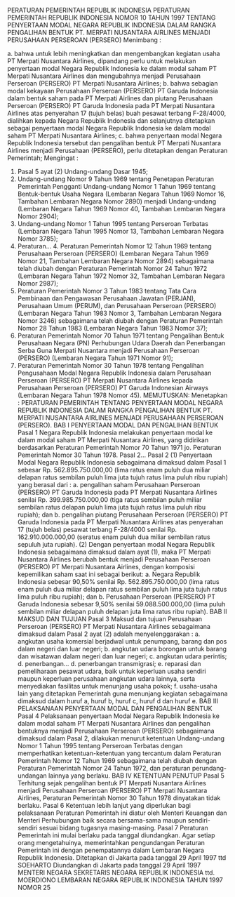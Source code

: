  PERATURAN PEMERINTAH REPUBLIK INDONESIA PERATURAN PEMERINTAH REPUBLIK INDONESIA NOMOR 10 TAHUN 1997 TENTANG PENYERTAAN MODAL NEGARA REPUBLIK INDONESIA DALAM RANGKA PENGALIHAN BENTUK PT. MERPATI NUSANTARA AIRLINES MENJADI PERUSAHAAN PERSEROAN (PERSERO)
Menimbang :

a. bahwa untuk lebih meningkatkan dan mengembangkan kegiatan usaha PT Merpati Nusantara Airlines, dipandang perlu untuk melakukan penyertaan modal Negara Republik Indonesia ke dalam modal saham PT Merpati Nusantara Airlines dan mengubahnya menjadi Perusahaan Perseroan (PERSERO) PT Merpati Nusantara Airlines;
b. bahwa sebagian modal kekayaan Perusahaan Perseroan (PERSERO) PT Garuda Indonesia dalam bentuk saham pada PT Merpati Airlines dan piutang Perusahaan Perseroan (PERSERO) PT Garuda Indonesia pada PT Merpati Nusantara Airlines atas penyerahan 17 (tujuh belas) buah pesawat terbang F-28/4000, dialihkan kepada Negara Republik Indonesia dan selanjutnya ditetapkan sebagai penyertaan modal Negara Republik Indonesia ke dalam modal saham PT Merpati Nusantara Airlines;
c. bahwa penyertaan modal Negara Republik Indonesia tersebut dan pengalihan bentuk PT Merpati Nusantara Airlines menjadi Perusahaan (PERSERO), perlu ditetapkan dengan Peraturan Pemerintah;
Mengingat :

1. Pasal 5 ayat (2) Undang-undang Dasar 1945;
2. Undang-undang Nomor 9 Tahun 1969 tentang Penetapan Peraturan Pemerintah Pengganti Undang-undang Nomor 1 Tahun 1969 tentang Bentuk-bentuk Usaha Negara (Lembaran Negara Tahun 1969 Nomor 16, Tambahan Lembaran Negara Nomor 2890) menjadi Undang-undang (Lembaran Negara Tahun 1969 Nomor 40, Tambahan Lembaran Negara Nomor 2904);
3. Undang-undang Nomor 1 Tahun 1995 tentang Perseroan Terbatas (Lembaran Negara Tahun 1995 Nomor 13, Tambahan Lembaran Negara Nomor 3785);
4. Peraturan… 4. Peraturan Pemerintah Nomor 12 Tahun 1969 tentang Perusahaan Perseroan (PERSERO) (Lembaran Negara Tahun 1969 Nomor 21, Tambahan Lembaran Negara Nomor 2894) sebagaimana telah diubah dengan Peraturan Pemerintah Nomor 24 Tahun 1972 (Lembaran Negara Tahun 1972 Nomor 32, Tambahan Lembaran Negara Nomor 2987);
5. Peraturan Pemerintah Nomor 3 Tahun 1983 tentang Tata Cara Pembinaan dan Pengawasan Perusahaan Jawatan (PERJAN), Perusahaan Umum (PERUM), dan Perusahaan Perseroan (PERSERO) (Lembaran Negara Tahun 1983 Nomor 3, Tambahan Lembaran Negara Nomor 3246) sebagaimana telah diubah dengan Peraturan Pemerintah Nomor 28 Tahun 1983 (Lembaran Negara Tahun 1983 Nomor 37);
6. Peraturan Pemerintah Nomor 70 Tahun 1971 tentang Pengalihan Bentuk Perusahaan Negara (PN) Perhubungan Udara Daerah dan Penerbangan Serba Guna Merpati Nusantara menjadi Perusahaan Perseroan (PERSERO) (Lembaran Negara Tahun 1971 Nomor 91);
7. Peraturan Pemerintah Nomor 30 Tahun 1978 tentang Pengalihan Pengusahaan Modal Negara Republik Indonesia dalam Perusahaan Perseroan (PERSERO) PT Merpati Nusantara Airlines kepada Perusahaan Perseroan (PERSERO) PT Garuda Indonesian Airways (Lembaran Negara Tahun 1978 Nomor 45).
MEMUTUSKAN:
 Menetapkan : PERATURAN PEMERINTAH TENTANG PENYERTAAN MODAL NEGARA REPUBLIK INDONESIA DALAM RANGKA PENGALIHAN BENTUK PT. MERPATI NUSANTARA AIRLINES MENJADI PERUSAHAAN PERSEROAN (PERSERO).
BAB I PENYERTAAN MODAL DAN PENGALIHAN BENTUK
Pasal 1
Negara Republik Indonesia melakukan penyertaan modal ke dalam modal saham PT Merpati Nusantara Airlines, yang didirikan berdasarkan Peraturan Pemerintah Nomor 70 Tahun 1971 jo. Peraturan Pemerintah Nomor 30 Tahun 1978. Pasal 2…
Pasal 2
(1) Penyertaan Modal Negara Republik Indonesia sebagaimana dimaksud dalam Pasal 1 sebesar Rp. 562.895.750.000,00 (lima ratus enam puluh dua miliar delapan ratus sembilan puluh lima juta tujuh ratus lima puluh ribu rupiah) yang berasal dari :
a. pengalihan saham Perusahaan Perseroan (PERSERO) PT Garuda Indonesia pada PT Merpati Nusantara Airlines senilai Rp. 399.985.750.000,00 (tiga ratus sembilan puluh miliar sembilan ratus delapan puluh lima juta tujuh ratus lima puluh ribu rupiah); dan
b. pengalihan piutang Perusahaan Perseroan (PERSERO) PT Garuda Indonesia pada PT Merpati Nusantara Airlines atas penyerahan 17 (tujuh belas) pesawat terbang F-28/4000 senilai Rp. 162.910.000.000,00 (seratus enam puluh dua miliar sembilan ratus sepuluh juta rupiah).
(2) Dengan penyertaan modal Negara Republik Indonesia sebagaimana dimaksud dalam ayat (1), maka PT Merpati Nusantara Airlines berubah bentuk menjadi Perusahaan Perseroan (PERSERO) PT Merpati Nusantara Airlines, dengan komposisi kepemilikan saham saat ini sebagai berikut:
a. Negara Republik Indonesia sebesar 90,50% senilai Rp.
562.895.750.000,00 (lima ratus enam puluh dua miliar delapan ratus sembilan puluh lima juta tujuh ratus lima puluh ribu rupiah); dan
b. Perusahaan Perseroan (PERSERO) PT Garuda Indonesia sebesar 9,50% senilai 59.088.500.000,00 (lima puluh sembilan miliar delapan puluh delapan juta lima ratus ribu rupiah).
BAB II MAKSUD DAN TUJUAN
Pasal 3
Maksud dan tujuan Perusahaan Perseroan (PERSERO) PT Merpati Nusantara Airlines sebagaimana dimaksud dalam Pasal 2 ayat (2) adalah menyelenggarakan :
a. angkutan usaha komersial berjadwal untuk penumpang, barang dan pos dalam negeri dan luar negeri;
b. angkutan udara borongan untuk barang dan wisatawan dalam negeri dan luar negeri;
c. angkutan udara perintis;
d. penerbangan… d. penerbangan transmigrasi;
e. reparasi dan pemeliharaan pesawat udara, baik untuk keperluan usaha sendiri maupun keperluan perusahaan angkutan udara lainnya, serta menyediakan fasilitas untuk menunjang usaha pokok;
f. usaha-usaha lain yang ditetapkan Pemerintah guna menunjang kegiatan sebagaimana dimaksud dalam huruf a, huruf b, huruf c, huruf d dan huruf e.
BAB III PELAKSANAAN PENYERTAAN MODAL DAN PENGALIHAN BENTUK
Pasal 4
Pelaksanaan penyertaan Modal Negara Republik Indonesia ke dalam modal saham PT Merpati Nusantara Airlines dan pengalihan bentuknya menjadi Perusahaan Perseroan (PERSERO) sebagaimana dimaksud dalam Pasal 2, dilakukan menurut ketentuan Undang-undang Nomor 1 Tahun 1995 tentang Perseroan Terbatas dengan memperhatikan ketentuan-ketentuan yang tercantum dalam Peraturan Pemerintah Nomor 12 Tahun 1969 sebagaimana telah diubah dengan Peraturan Pemerintah Nomor 24 Tahun 1972, dan peraturan perundang-undangan lainnya yang berlaku.
BAB IV KETENTUAN PENUTUP
Pasal 5
Terhitung sejak pengalihan bentuk PT Merpati Nusantara Airlines menjadi Perusahaan Perseroan (PERSERO) PT Merpati Nusantara Airlines, Peraturan Pemerintah Nomor 30 Tahun 1978 dinyatakan tidak berlaku.
Pasal 6
Ketentuan lebih lanjut yang diperlukan bagi pelaksanaan Peraturan Pemerintah ini diatur oleh Menteri Keuangan dan Menteri Perhubungan baik secara bersama-sama maupun sendiri-sendiri sesuai bidang tugasnya masing-masing.
Pasal 7
Peraturan Pemerintah ini mulai berlaku pada tanggal diundangkan.
Agar setiap orang mengetahuinya, memerintahkan pengundangan Peraturan Pemerintah ini dengan penempatannya dalam Lembaran Negara Republik Indonesia. Ditetapkan di Jakarta pada tanggal 29 April 1997 ttd SOEHARTO Diundangkan di Jakarta pada tanggal 29 April 1997 MENTERI NEGARA SEKRETARIS NEGARA REPUBLIK INDONESIA ttd. MOERDIONO LEMBARAN NEGARA REPUBLIK INDONESIA TAHUN 1997 NOMOR 25